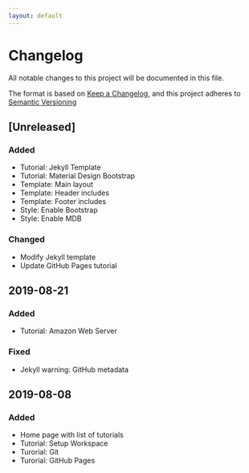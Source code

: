 ```yaml
---
layout: default
---
```

# Changelog
All notable changes to this project will be documented in this file.

The format is based on [Keep a Changelog](https://keepachangelog.com/en/1.0.0/),
and this project adheres to [Semantic Versioning](https://semver.org/spec/v2.0.0.html)

## [Unreleased]
### Added
- Tutorial: Jekyll Template
- Tutorial: Material Design Bootstrap
- Template: Main layout
- Template: Header includes
- Template: Footer includes
- Style: Enable Bootstrap
- Style: Enable MDB
### Changed
- Modify Jekyll template
- Update GitHub Pages tutorial

## 2019-08-21
### Added
- Tutorial: Amazon Web Server
### Fixed
- Jekyll warning: GitHub metadata

## 2019-08-08
### Added
- Home page with list of tutorials
- Tutorial: Setup Workspace
- Turorial: Git
- Turorial: GitHub Pages
